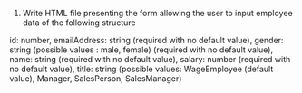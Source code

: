 1. Write HTML file presenting the form allowing the user to input employee data of the following structure

id:  number,
      emailAddress:  string (required with no default value),
gender: string (possible values : male, female) (required with no default value),
       name: string (required with no default value),
       salary: number (required with no default value),
title: string (possible values: WageEmployee (default value), Manager, SalesPerson, SalesManager)


